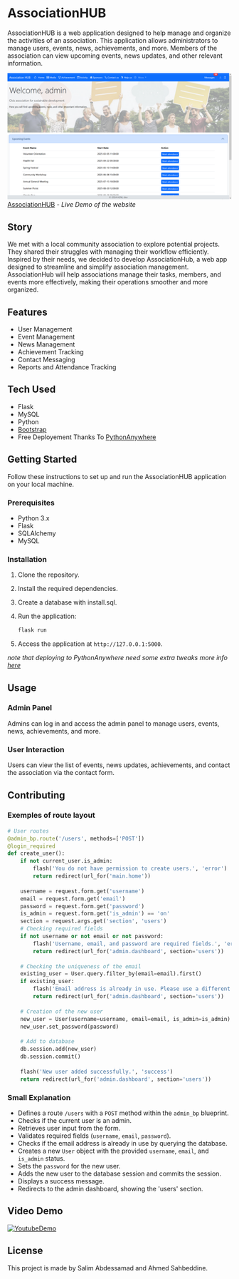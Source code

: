 # AssociationHUB

AssociationHUB is a web application designed to help manage and organize the activities of an association. This application allows administrators to manage users, events, news, achievements, and more. Members of the association can view upcoming events, news updates, and other relevant information.


![Screenshot](app/assets/0.png?raw=true "Screenshot")
[AssociationHUB](https://sa030.pythonanywhere.com) - *Live Demo of the website*

## Story

We met with a local community association to explore potential projects.
They shared their struggles with managing their workflow efficiently.
Inspired by their needs, we decided to develop AssociationHub,
a web app designed to streamline and simplify association management.
AssociationHub will help associations manage their tasks, members,
and events more effectively, making their operations smoother and more organized.



## Features

- User Management
- Event Management
- News Management
- Achievement Tracking
- Contact Messaging
- Reports and Attendance Tracking

## Tech Used

- Flask
- MySQL
- Python
- [Bootstrap](https://getbootstrap.com/)
- Free Deployement Thanks To [PythonAnywhere](https://www.pythonanywhere.com/)

## Getting Started

Follow these instructions to set up and run the AssociationHUB application on your local machine.

### Prerequisites

- Python 3.x
- Flask
- SQLAlchemy
- MySQL

### Installation

1. Clone the repository.

2. Install the required dependencies.
    
3. Create a database with install.sql.

4. Run the application:
    ```sh
    flask run
    ```

8. Access the application at `http://127.0.0.1:5000`.

*note that deploying to PythonAnywhere need some extra tweaks more info [here](https://help.pythonanywhere.com/pages/Flask/)*

## Usage

### Admin Panel

Admins can log in and access the admin panel to manage users, events, news, achievements, and more.

### User Interaction

Users can view the list of events, news updates, achievements, and contact the association via the contact form.

## Contributing

### Exemples of route layout

```python
# User routes
@admin_bp.route('/users', methods=['POST'])
@login_required
def create_user():
    if not current_user.is_admin:
        flash('You do not have permission to create users.', 'error')
        return redirect(url_for('main.home'))
    
    username = request.form.get('username')
    email = request.form.get('email')
    password = request.form.get('password')
    is_admin = request.form.get('is_admin') == 'on'
    section = request.args.get('section', 'users')
    # Checking required fields
    if not username or not email or not password:
        flash('Username, email, and password are required fields.', 'error')
        return redirect(url_for('admin.dashboard', section='users'))

    # Checking the uniqueness of the email
    existing_user = User.query.filter_by(email=email).first()
    if existing_user:
        flash('Email address is already in use. Please use a different email.', 'error')
        return redirect(url_for('admin.dashboard', section='users'))

    # Creation of the new user
    new_user = User(username=username, email=email, is_admin=is_admin)
    new_user.set_password(password)
    
    # Add to database
    db.session.add(new_user)
    db.session.commit()

    flash('New user added successfully.', 'success')
    return redirect(url_for('admin.dashboard', section='users'))
```
### Small Explanation

- Defines a route `/users` with a `POST` method within the `admin_bp` blueprint.
- Checks if the current user is an admin.
- Retrieves user input from the form.
- Validates required fields (`username`, `email`, `password`).
- Checks if the email address is already in use by querying the database.
- Creates a new `User` object with the provided `username`, `email`, and `is_admin` status.
- Sets the `password` for the new user.
- Adds the new user to the database session and commits the session.
- Displays a success message.
- Redirects to the admin dashboard, showing the 'users' section.


## Video Demo

[![YoutubeDemo](https://img.youtube.com/vi/gAOxDsZ9lU4/0.jpg)](https://www.youtube.com/watch?v=gAOxDsZ9lU4)

## License

This project is made by Salim Abdessamad and Ahmed Sahbeddine.
